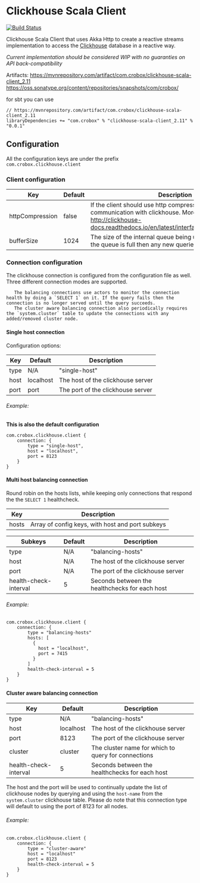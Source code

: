 # Clickhouse Scala Client

[![Build Status](https://travis-ci.org/crobox/clickhouse-scala-client.svg?branch=master)](https://travis-ci.org/crobox/clickhouse-scala-client)

Clickhouse Scala Client that uses Akka Http to create a reactive streams implementation to access the [Clickhouse](https://clickhouse.yandex) database in a reactive way.

*Current implementation should be considered WIP with no guaranties on API back-compatibility*  

Artifacts:
https://mvnrepository.com/artifact/com.crobox/clickhouse-scala-client_2.11
https://oss.sonatype.org/content/repositories/snapshots/com/crobox/

for sbt you can use

```
// https://mvnrepository.com/artifact/com.crobox/clickhouse-scala-client_2.11
libraryDependencies += "com.crobox" % "clickhouse-scala-client_2.11" % "0.0.1"
```

## Configuration

  All the configuration keys are under the prefix `com.crobox.clickhouse.client`
### Client configuration

| Key | Default|Description |
| --- | ---|------------|
|httpCompression| false | If the client should use http compression in the communication with clickhouse. More info: http://clickhouse-docs.readthedocs.io/en/latest/interfaces/http_interface.html |
|bufferSize|1024|The size of the internal queue being used for the queries. If the queue is full then any new queries will be dropped|

### Connection configuration
The clickhouse connection is configured from the configuration file as well.
Three different connection modes are supported.

       The balancing connections use actors to monitor the connection health by doing a `SELECT 1` on it. If the query fails then the connection is no longer served until the query succeeds.
       The cluster aware balancing connection also periodically requires the `system.cluster` table to update the connections with any added/removed cluster node.

#### Single host connection

Configuration options:

| Key | Default|Description |
| --- | ---|------------|
|type | N/A|"single-host"|
| host |localhost| The host of the clickhouse server |
| port| port | The port of the clickhouse server|

###### Example:

**This is also the default configuration**

```
com.crobox.clickhouse.client {
    connection: {
        type = "single-host",
        host = "localhost",
        port = 8123
    }
}

```

#### Multi host balancing connection

Round robin on the hosts lists, while keeping only connections that respond the the `SELECT 1` healthcheck.

| Key | Description|
| ---| ------|
| hosts| Array of config keys, with host and port subkeys|

|Subkeys| Default | Description|
|----|-----|-----|
|type | N/A|"balancing-hosts"|
|host|N/A|The host of the clickhouse server|
|port|N/A|The port of the clickhouse server|
|health-check-interval| 5 | Seconds between the healthchecks for each host |
###### Example:

```
com.crobox.clickhouse.client {
    connection: {
        type = "balancing-hosts"
        hosts: [
          {
            host = "localhost",
            port = 7415
          }
        ]
        health-check-interval = 5
    }
}

```

#### Cluster aware balancing connection

| Key | Default|Description |
| --- | ---|------------|
|type | N/A|"balancing-hosts"|
| host |localhost| The host of the clickhouse server |
| port| 8123 | The port of the clickhouse server|
| cluster| cluster | The cluster name for which to query for connections|
|health-check-interval| 5 | Seconds between the healthchecks for each host |

The host and the port will be used to continually update the list of clickhouse nodes by querying and using the `host-name` from the `system.cluster` clickhouse table.
Please do note that this connection type will default to using the port of 8123 for all nodes.

###### Example:

```
com.crobox.clickhouse.client {
    connection: {
        type = "cluster-aware"
        host = "localhost"
        port = 8123
        health-check-interval = 5
    }
}

```